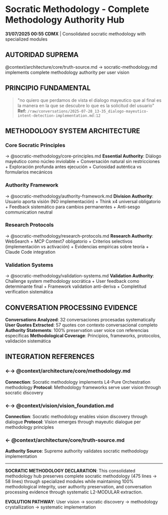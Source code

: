 # Socratic Methodology - Complete Methodology Authority Hub

**31/07/2025 00:55 CDMX** | Consolidated socratic methodology with specialized modules

## AUTORIDAD SUPREMA
@context/architecture/core/truth-source.md → socratic-methodology.md implements complete methodology authority per user vision

## PRINCIPIO FUNDAMENTAL
> "no quiero que perdamos de vista el dialogo mayeutico que al final es la manera en la que se descubre lo que es la solicitud del usuario"
**Ref:** `/raw/conversations/2025-07-28_13-35_dialogo-mayeutico-intent-detection-implementation.md:12`

## METHODOLOGY SYSTEM ARCHITECTURE

### **Core Socratic Principles**
→ @socratic-methodology/core-principles.md
**Essential Authority**: Diálogo mayéutico como núcleo inviolable + Conversación natural sin restricciones + Exploración profunda antes ejecución + Curiosidad auténtica vs formularios mecánicos

### **Authority Framework** 
→ @socratic-methodology/authority-framework.md
**Division Authority**: Usuario aporta visión (NO implementación) + Think x4 universal obligatorio + Feedback sistemático para cambios permanentes + Anti-sesgo communication neutral

### **Research Protocols**
→ @socratic-methodology/research-protocols.md
**Research Authority**: WebSearch + MCP Context7 obligatorio + Criterios selectivos (implementación vs activación) + Evidencias empíricas sobre teoría + Claude Code integration

### **Validation Systems**
→ @socratic-methodology/validation-systems.md
**Validation Authority**: Challenge system methodology socrática + User feedback como determinante final + Framework validation anti-deriva + Completitud verification sistemática

## CONVERSATION PROCESSING EVIDENCE

**Conversations Analyzed**: 32 conversaciones procesadas systematically
**User Quotes Extracted**: 57 quotes con contexto conversacional completo  
**Authority Statements**: 100% preservation user voice con referencias específicas
**Methodological Coverage**: Principios, frameworks, protocolos, validación sistemática

## INTEGRATION REFERENCES

### ←→ @context/architecture/core/methodology.md
**Connection**: Socratic methodology implements L4-Pure Orchestration methodology
**Protocol**: Methodology frameworks serve user vision through socratic discovery

### ←→ @context/vision/vision_foundation.md
**Connection**: Socratic methodology enables vision discovery through dialogue
**Protocol**: Vision emerges through mayeutic dialogue per methodology principles

### ← @context/architecture/core/truth-source.md
**Authority Source**: Supreme authority validates socratic methodology implementation

---

**SOCRATIC METHODOLOGY DECLARATION**: This consolidated methodology hub preserves complete socratic methodology (475 lines → 58 lines) through specialized modules while maintaining 100% methodological integrity, user authority preservation, and conversation processing evidence through systematic L2-MODULAR extraction.

**EVOLUTION PATHWAY**: User vision → socratic discovery → methodology crystallization → systematic implementation